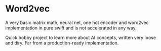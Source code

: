 # Word2vec

A very basic matrix math, neural net, one hot encoder and word2vec implementation in pure swift and is not accelerated in any way.

Quick hobby project to learn more about AI concepts, written very loose and diry. Far from a production-ready implementation.
